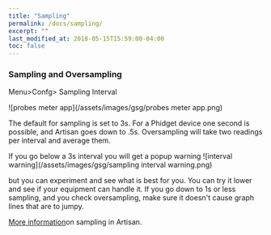 ```yaml
---
title: "Sampling"
permalink: /docs/sampling/
excerpt: ""
last_modified_at: 2018-05-15T15:59:00-04:00
toc: false
---
```


### Sampling and Oversampling

Menu>Confg> Sampling Interval

![probes meter app](/assets/images/gsg/probes meter app.png)

The default for sampling is set to 3s.  For a Phidget device one second is possible, and Artisan goes down to .5s.  Oversampling will take two readings per interval and average them.

If you go below a 3s interval you will get a popup warning ![interval warning](/assets/images/gsg/sampling interval warning.png)

but you can experiment and see what is best for you. You can try it lower and see if your equipment can handle it. If you go down to 1s or less sampling, and you check oversampling, make sure it doesn't cause graph lines that are to jumpy.  

[More information](https://artisan-roasterscope.blogspot.com/2014/01/sampling-interval-smoothing-and-rate-of.html)on sampling in
Artisan.
